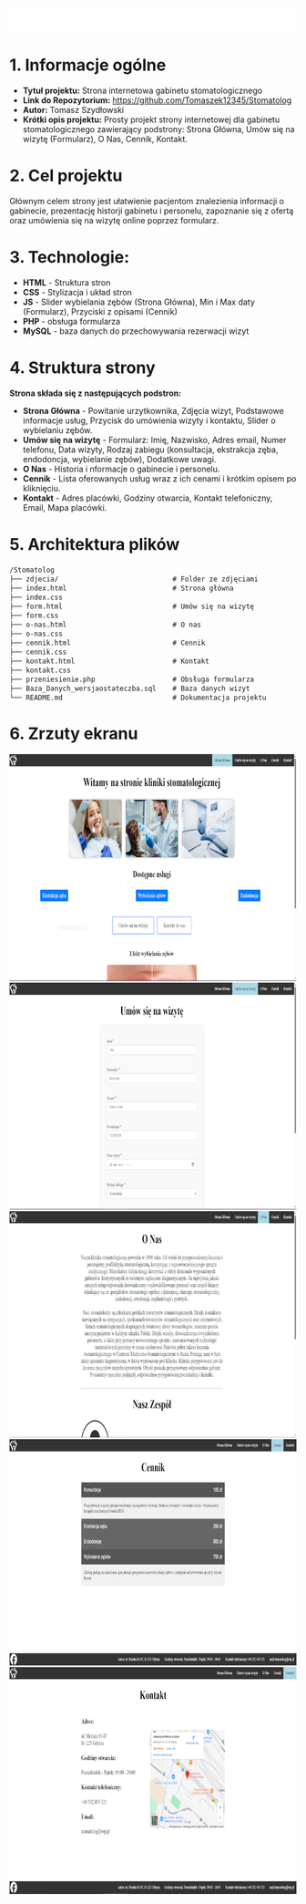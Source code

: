 <img src="zdjecia/ProjektTytul.png" width="830" height="42">

# 1. Informacje ogólne
* **Tytuł projektu:**
Strona internetowa gabinetu stomatologicznego
* **Link do Repozytorium:**
https://github.com/Tomaszek12345/Stomatolog
* **Autor:**
Tomasz Szydłowski
* **Krótki opis projektu:**
Prosty projekt strony internetowej dla gabinetu stomatologicznego zawierający podstrony: Strona Główna, Umów się na wizytę (Formularz), O Nas, Cennik, Kontakt.

# 2. Cel projektu
Głównym celem strony jest ułatwienie pacjentom znalezienia informacji o gabinecie, prezentację historji gabinetu i personelu, zapoznanie się z ofertą oraz umówienia się na wizytę online poprzez formularz.

# 3. Technologie:
* **HTML** - Struktura stron
* **CSS** - Stylizacja i układ stron
* **JS** - Slider wybielania zębów (Strona Główna), Min i Max daty (Formularz), Przyciski z opisami (Cennik)
* **PHP** - obsługa formularza
* **MySQL** - baza danych do przechowywania rezerwacji wizyt

# 4. Struktura strony
**Strona składa się z następujących podstron:**
* **Strona Główna** - Powitanie urzytkownika, Zdjęcia wizyt, Podstawowe informacje usług, Przycisk do umówienia wizyty i kontaktu, Slider o wybielaniu zębów.
* **Umów się na wizytę** - Formularz: Imię, Nazwisko, Adres email, Numer telefonu, Data wizyty, Rodzaj zabiegu (konsultacja, ekstrakcja zęba, endodoncja, wybielanie zębów), Dodatkowe uwagi.
* **O Nas** - Historia i nformacje o gabinecie i personelu.
* **Cennik** - Lista oferowanych usług wraz z ich cenami i krótkim opisem po kliknięciu.
* **Kontakt** - Adres placówki, Godziny otwarcia, Kontakt telefoniczny, Email, Mapa placówki.

# 5. Architektura plików
```
/Stomatolog
├── zdjecia/                            # Folder ze zdjęciami
├── index.html                          # Strona główna
├── index.css
├── form.html                           # Umów się na wizytę
├── form.css
├── o-nas.html                          # O nas
├── o-nas.css
├── cennik.html                         # Cennik
├── cennik.css
├── kontakt.html                        # Kontakt
├── kontakt.css
├── przeniesienie.php                   # Obsługa formularza
├── Baza_Danych_wersjaostateczba.sql    # Baza danych wizyt
└── README.md                           # Dokumentacja projektu
```

# 6. Zrzuty ekranu
<img src="zdjecia/Index.PNG" width="830" height="398">
<img src="zdjecia/Form.PNG" width="830" height="398">
<img src="zdjecia/ONas.PNG" width="830" height="397">
<img src="zdjecia/Cennik.PNG" width="830" height="397">
<img src="zdjecia/Kontakt.PNG" width="830" height="398">
